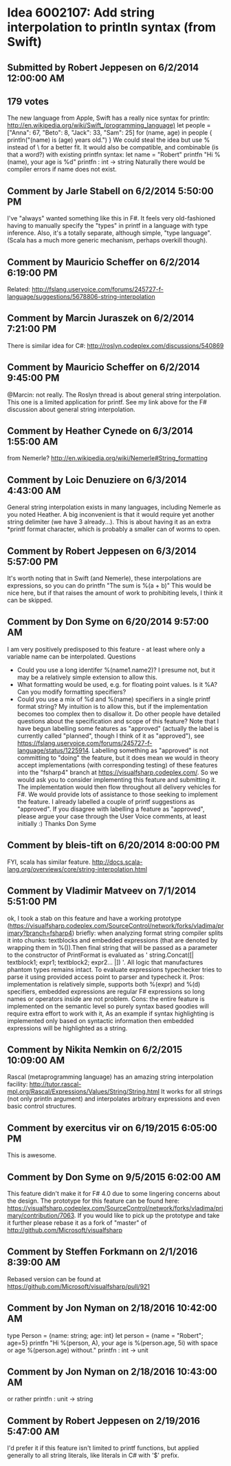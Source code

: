 # Idea 6002107: Add string interpolation to println syntax (from Swift) #

## Submitted by Robert Jeppesen on 6/2/2014 12:00:00 AM

## 179 votes

The new language from Apple, Swift has a really nice syntax for println:
http://en.wikipedia.org/wiki/Swift_(programming_language)
let people = ["Anna": 67, "Beto": 8, "Jack": 33, "Sam": 25]
for (name, age) in people {
println("\(name) is \(age) years old.")
}
We could steal the idea but use % instead of \ for a better fit. It would also be compatible, and combinable (is that a word?) with existing printfn syntax:
let name = "Robert"
printfn "Hi %(name), your age is %d"
printfn : int -> string
Naturally there would be compiler errors if name does not exist.




## Comment by Jarle Stabell on 6/2/2014 5:50:00 PM

I've "always" wanted something like this in F#. It feels very old-fashioned having to manually specify the "types" in printf in a language with type inference. Also, it's a totally separate, although simple, "type language".
(Scala has a much more generic mechanism, perhaps overkill though).

## Comment by Mauricio Scheffer on 6/2/2014 6:19:00 PM

Related: http://fslang.uservoice.com/forums/245727-f-language/suggestions/5678806-string-interpolation

## Comment by Marcin Juraszek on 6/2/2014 7:21:00 PM

There is similar idea for C#: http://roslyn.codeplex.com/discussions/540869

## Comment by Mauricio Scheffer on 6/2/2014 9:45:00 PM

@Marcin: not really. The Roslyn thread is about general string interpolation. This one is a limited application for printf. See my link above for the F# discussion about general string interpolation.

## Comment by Heather Cynede on 6/3/2014 1:55:00 AM

from Nemerle?
http://en.wikipedia.org/wiki/Nemerle#String_formatting

## Comment by Loic Denuziere on 6/3/2014 4:43:00 AM

General string interpolation exists in many languages, including Nemerle as you noted Heather. A big inconvenient is that it would require yet another string delimiter (we have 3 already...). This is about having it as an extra *printf format character, which is probably a smaller can of worms to open.

## Comment by Robert Jeppesen on 6/3/2014 5:57:00 PM

It's worth noting that in Swift (and Nemerle), these interpolations are expressions, so you can do
printfn "The sum is %(a + b)"
This would be nice here, but if that raises the amount of work to prohibiting levels, I think it can be skipped.

## Comment by Don Syme on 6/20/2014 9:57:00 AM

I am very positively predisposed to this feature - at least where only a variable name can be interpolated.
Questions
- Could you use a long identifer %(name1.name2)? I presume not, but it may be a relatively simple extension to allow this.
- What formatting would be used, e.g. for floating point values. Is it %A? Can you modify formatting specifiers?
- Could you use a mix of %d and %(name) specifiers in a single printf format string? My intuition is to allow this, but if the implementation becomes too complex then to disallow it.
Do other people have detailed questions about the specification and scope of this feature?
Note that I have begun labelling some features as "approved" (actually the label is currently called "planned", though I think of it as "approved"), see https://fslang.uservoice.com/forums/245727-f-language/status/1225914.
Labelling something as "approved" is not committing to "doing" the feature, but it does mean we would in theory accept implementations (with corresponding testing) of these features into the "fsharp4" branch at https://visualfsharp.codeplex.com/.
So we would ask you to consider implementing this feature and submitting it. The implementation would then flow throughout all delivery vehicles for F#. We would provide lots of assistance to those seeking to implement the feature.
I already labelled a couple of printf suggestions as "approved".
If you disagree with labelling a feature as "approved", please argue your case through the User Voice comments, at least initially :)
Thanks
Don Syme

## Comment by bleis-tift on 6/20/2014 8:00:00 PM

FYI, scala has similar feature.
http://docs.scala-lang.org/overviews/core/string-interpolation.html

## Comment by Vladimir Matveev on 7/1/2014 5:51:00 PM

ok, I took a stab on this feature and have a working prototype (https://visualfsharp.codeplex.com/SourceControl/network/forks/vladima/primary?branch=fsharp4)
briefly: when analyzing format string compiler splits it into chunks: textblocks and embedded expressions (that are denoted by wrapping them in %()).Then final string that will be passed as a parameter to the constructor of PrintFormat is evaluated as ' string.Concat([| textblock1; expr1; textblock2; expr2... |]) '. All logic that manufactures phantom types remains intact. To evaluate expressions typechecker tries to parse it using provided access point to parser and typecheck it.
Pros: implementation is relatively simple, supports both %(expr) and %(d) specifiers, embedded expressions are regular F# expressions so long names or operators inside are not problem.
Cons: the entire feature is implemented on the semantic level so purely syntax based goodies will require extra effort to work with it, As an example if syntax highlighting is implemented only based on syntactic information then embedded expressions will be highlighted as a string.

## Comment by Nikita Nemkin on 6/2/2015 10:09:00 AM

Rascal (metaprogramming language) has an amazing string interpolation facility: http://tutor.rascal-mpl.org/Rascal/Expressions/Values/String/String.html
It works for all strings (not only println argument) and interpolates arbitrary expressions and even basic control structures.

## Comment by exercitus vir on 6/19/2015 6:05:00 PM

This is awesome.

## Comment by Don Syme on 9/5/2015 6:02:00 AM

This feature didn't make it for F# 4.0 due to some lingering concerns about the design. The prototype for this feature can be found here: https://visualfsharp.codeplex.com/SourceControl/network/forks/vladima/primary/contribution/7063. If you would like to pick up the prototype and take it further please rebase it as a fork of "master" of http://github.com/Microsoft/visualfsharp

## Comment by Steffen Forkmann on 2/1/2016 8:39:00 AM

Rebased version can be found at https://github.com/Microsoft/visualfsharp/pull/921

## Comment by Jon Nyman on 2/18/2016 10:42:00 AM

type Person = {name: string; age: int}
let person = {name = "Robert"; age=5}
printfn "Hi %(person, A), your age is %(person.age, 5i) with space or age %(person.age) without."
printfn : int -> unit

## Comment by Jon Nyman on 2/18/2016 10:43:00 AM

or rather
printfn : unit -> string

## Comment by Robert Jeppesen on 2/19/2016 5:47:00 AM

I'd prefer it if this feature isn't limited to printf functions, but applied generally to all string literals, like literals in C# with '$' prefix.

